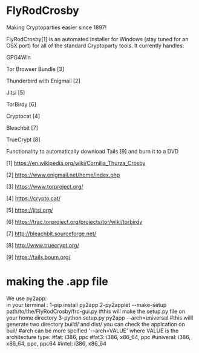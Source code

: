 FlyRodCrosby
============

Making Cryptoparties easier since 1897!

FlyRodCrosby[1] is an automated installer for Windows (stay tuned for an OSX port) for all of the standard Cryptoparty tools.  It currently handles:

GPG4Win

Tor Browser Bundle [3]

Thunderbird with Enigmail [2]

Jitsi [5]

TorBirdy [6]

Cryptocat [4]

Bleachbit [7]

TrueCrypt [8]

Functionality to automatically download Tails [9] and burn it to a DVD

[1] https://en.wikipedia.org/wiki/Cornilia_Thurza_Crosby

[2] https://www.enigmail.net/home/index.php

[3] https://www.torproject.org/

[4] https://crypto.cat/

[5] https://jitsi.org/

[6] https://trac.torproject.org/projects/tor/wiki/torbirdy

[7] http://bleachbit.sourceforge.net/

[8] http://www.truecrypt.org/

[9] https://tails.boum.org/


making the .app file
====================
We use py2app:<br>
  in your terminal :
    1-pip install py2app
    2-py2applet --make-setup path/to/the/FlyRodCrosby/frc-gui.py #this will make the setup.py file on your home directory
    3-python setup.py py2app --arch=universal #this willl generate two directory build/ and dist/ you can check the applcation on buil/
					      #arch can be more spcified '--arch=VALUE' where VALUE is the architecture type:
					      #fat: i386, ppc
					      #fat3: i386, x86_64, ppc
					      #univeral: i386, x86_64, ppc, ppc64
					      #intel: i386, x86_64

